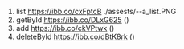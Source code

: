 1. list https://ibb.co/cxFptcB
   ./assests/--a_list.PNG
2. getById https://ibb.co/DLxG625
   ()
3. add https://ibb.co/ckVPtwk
   ()
4. deleteById https://ibb.co/dBtK8rk
   ()
